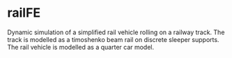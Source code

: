 # railFE
Dynamic simulation of a simplified rail vehicle rolling on a railway track. The track is modelled as a timoshenko beam rail on discrete sleeper supports. The rail vehicle is modelled as a quarter car model.
